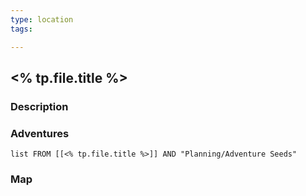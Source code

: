 ```yaml
---
type: location
tags:

---
```


## <% tp.file.title %>
### Description

### Adventures
```dataview
list FROM [[<% tp.file.title %>]] AND "Planning/Adventure Seeds"
```

### Map